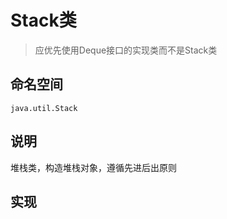 # Stack类

> 应优先使用Deque接口的实现类而不是Stack类

##  命名空间

`java.util.Stack`

## 说明

堆栈类，构造堆栈对象，遵循先进后出原则

## 实现

